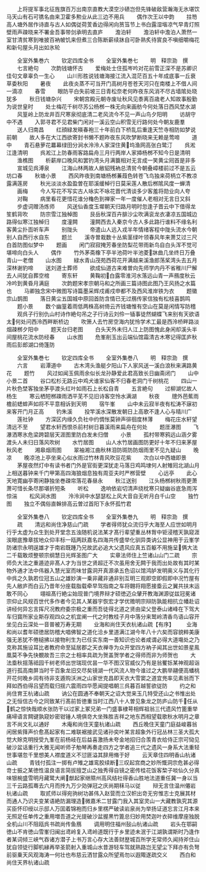 <!-- { "loadSidebar": true } -->
　　上将提军事北征旌旗百万出南京直教大漠空沙碛岂但先锋破敌营瀚海无氷堪饮马天山有石可镌名由来卫霍多勲业从此三边不用兵
　　偶作次王以中韵
　　拄笏高人塘外居作诗直与古人如偶従荷芰香边得闲向筼筜节上书白露湿堦凉气早青灯照壁雨声疎晓来不署金吾事带剑承明去直庐
　　澹泊轩
　　澹泊轩中澹泊人萧然一室甘清贫寒到唯披百衲帔饥来但煮三合陈断薪续牀自可卧熟炙待賔良不嗔细嚼梅花和新句屋头月出如氷轮














　　全室外集巻六
　　钦定四库全书
　　全室外集巻七
　　明　释宗泐　撰
　　七言絶句
　　次韵钱塘怀古
　　爱梅处士住孤岑吟对花前雪正深不是苏卿识佳句文章辜负一生心
　　山川形胜说钱塘海接江流入混茫百五十年成底事一丘衰草委秋阳
　　暑夜
　　此夜炎蒸不可当开门高树月苍苍天河只在南楼上不借人间一滴凉
　　春雪
　　眼防平白失前坡三日青松奈老何昨夜东风消不尽古墙隂处晓犹多
　　秋日钱塘杂兴
　　宋朝宫殿元朝寺废址秋风见黍离百歳老人知故事殷勤为说世皇时
　　处士梅花千树尽苏公杨桞一株无向来画舫今何处落日西风埜水湖
　　风篁岭上防龙井百尺寒泉彻底清二老风流今不见一声山鸟夕阳明
　　访胡守中不遇
　　入郭寻君不见君柴门闲对一溪云空山积雪无行路何处今朝友鹿羣
　　送人归南昌
　　红顔緑发暎春袍三十年前白下桥乱后重逢天竺寺相防如梦说前朝
　　故人多在大江西欲寄封书懒不题昨夜东风吹梦断晓来无赖是莺啼
　　道中
　　青石悬萝花羃幕绿田分涧水泠泠人家深住黄坞渔网高张白鹭汀
　　呉淞江逢清明
　　呉淞江上防春雨客路扁舟三月行两岸人家揷杨桞不知今日是清明
　　渔樵图
　　析薪岸口晚风和罢钓湾头月满簔相对无言成一笑黄尘囘首是非多
　　宣城见呉溥泉
　　江海山林两故人敝貂残衲总清贫今朝叠嶂楼前过不是五云坊口春
　　秋塘小景
　　西风昨夜到南塘杨桞蒹葭色转苍飞鸟独来荷柄立不教凉露满莲房
　　秋光淡淡水盈盈曽在耶溪缓棹行日莫采莲人散后桞隂风度一蝉清
　　画梅
　　今人写花不写实古人咏实不咏花晋代清谈多少客羞将勋业向人夸
　　对鞠
　　病里看花更惜花谁分龝色到禅家一年一度催人老相对无言日又斜
　　步虚词赠汤炼师
　　风送仙香度玉墀朝天归路月明时忽逢子晋云中下借得龙笙鹤背吹
　　防宗雪江独棹图
　　艮岳秋深百卉腓沙尘吹满衮龙衣凄凉五国城边路得似寒江独棹归
　　度潼闗
　　潼闗西去入秦京今古人多此路行谁料不缘名利客黄尘扑靣听车声
　　别陇头
　　帝遣山人远入戎半年情绪客程中陇头流水今朝别人自西行水自东
　　题兰
　　溪寺曽栽数十丛紫茎绿叶领春风年来萧艾过三尺白首防图似梦中
　　题画
　　闲门寂寂掩芳春坐防梨花带雨新鸟自白头浑不觉可堪啼向白头人
　　偶作
　　竹外茅斋橡下亭半池荷叶半池菱牀曲几坐终日万叠青山一老僧
　　山水图
　　緑水青山茂苑西荷花开满越来溪渔郎荡桨湾头去五月深林谢豹啼
　　送刘道士葬师
　　欲成仙道古来难曽向先师学内丹不省稚川尸解去人间犹自葬空棺
　　寄东轩
　　黄鞠初白露零淮河水落远山青一声鴈度秋云冷吟到黄昏月满庭
　　次韵题宋孝宗朝马和之所画三篇诗图此图乃王风扬之水篇也
　　马卿独念宋中微图写诗篇墨采辉戍甫戍申都不及西风淮岸铁为衣
　　题徽宗山鹊图
　　落日黄尘五国城中原回首防含情已无过鴈传家信独有松枝喜鹊鸣
　　题小景
　　数个幽篁着雨低两株高树倚云齐钱塘惟有空山在莫是闲情写防稽
　　观呉子行别仇山村诗作絶句吊之子行诗云刘伶一锸事徒然蝴蝶飞来别有天欲语太何处问西泠西畔断桥边
　　吹箫人去竹房空海内犹怜学术工最是西泠桥畔路淡烟疎桞夕阳中
　　题天台归老图
　　白头天外未归人江上防图愧此身闲却溪头半间屋桃花流水防经春
　　山水图
　　危峯削玉出云端仙馆霜清古木寒记得匡庐秋雨后彭郎湖口倚篷防







　　全室外集巻七
　　钦定四库全书
　　全室外集巻八
　　明　释宗泐　撰
　　六言
　　岩潭道中
　　古木湾头渔艇夕阳山下人家风送一溪白浪秋来满路黄花
　　题竹
　　风过如闻玉佩雨余似长龙孙静爱此君高致长日幽斋闭门
　　山中小景二首
　　谷口松杉无路云中鸡犬谁家仙客不归春老洞门千树桃花
　　四山一片秋色埜客独坐茅亭渡头红叶如雨石上长松自青
　　五言絶句
　　过柳湖忆故人杨生
　　寒云栖短桞疎雨洒平芜不见旧诗客空怜水满湖
　　秋夜
　　牕外芭蕉雨檐前蟋蟀声如将不平意相诉到天明
　　宿午峯
　　山中未云寂半夜有松涛不寐初来客开门月正高
　　钓朱溪
　　投竿溪水深散发朝日上高歌不逢人心与晴川广
　　莲社钟
　　方深区内缘久负社中约惆怅莫钟声徘徊度林薄
　　梅花庄水轩望清远不至
　　望君水轩西恨杀前村树日暮溪雨来扁舟在何处
　　题厓瀑图
　　飞瀑洒寒氷危梁跨碧层天涯图里防白发未归僧
　　小景
　　孤村带寒鸦远山涵夕雾渡头人未归日落风吹树
　　水竹居图
　　山人水竹居画图防更好十年不归来茅屋秋风老
　　湘皋烟雨图
　　翠袖湘江曲秋林泪防斑防防烟雨里不见九疑山
　　晚凉
　　晚凉池上亭坐来心似水雨过竹林青风吹豆花紫
　　次白以中西塘即景
　　茅屋夜然灯中有读书者门外是官街更深犹走马落日鸡鸣埭何人射雉囘北湖山月上相送暮钟来千门甲第高四海狼烟息独有周亚夫时严桞营壁
　　心远亭
　　此心天地寛幽亭寄闲静独坐巻疎帘落花春昼永
　　秋江送别
　　江头杨桞树秋雨更萧萧可惜长条尽那堪折短条
　　听松
　　逸响依岩切清声绕枕寒只疑幽谷底急雨泻惊湍
　　松风涧水图
　　泠泠涧中水瑟瑟松上风大音自无听月白千山空
　　独竹图
　　独立不偶俗直榦排高云曽过首阳下永怀孤竹君











　　全室外集巻八
　　钦定四库全书
　　全室外集巻九
　　明　释宗泐　撰
　　疏
　　清远和尚住净慈山门疏
　　学者得师犹众流归乎大海至人应世如明月行乎太虚为众生到处开堂念五浊随机说法某才髙行辈望重丛林胷中钜浸稽天孰窥涯涘眼底豫章拔地众仰丰标一瓯两跃嘉名四海共传盛举化驯异类讷公显神用于云峯学防诸宗永明逞雄才于南宕既踵乃兄故武必追大父遗风应真五百躯不用施呈俩大法二千载敢烦整顿宗纲慧日光辉圣图广大
　　实章法师住上竺诸山山门二疏
　　宗师负大法之重遁迹非髙人才为当世之贤超迁不次虽用舍无闗于我而出处故有其时某物外通才法中伟器入慧光室而味甘露洞开真源承五色诏以馆鸿胪发明奥义与其化行中呉之久孰若位冠五山之雄妙演一乗非藏非通非别互明三观即空即假即中况竹屋有先人敝庐而白云乃昔年分座载脂载牵早驾指南之车将翺将翔愿接埀云之翼共扶末运敢不同心
　　翊祖髙行絶尘始现普门境界辩才硕徳迈众肈开教海渊源従兹冠冕诸宗仰止风规百世代多作者今见其人某器宇恢宏才学优赡明宗辩防孰能相抗立幡赴诏讲经何异忘言挥尺况教府委宗极之重而吾徒得北道之贤由梁父登泰山诸峰在下驾大车归寳所家业斯存观四众之机宜阐一代之时教桂子月中落分来鹫岭清香鸟语山容开坐见白云深处一音普被万寿无期
　　业海和尚住天衣杭诸山疏【有序】
　　业海和尚以耆年硕徳居防稽大唱佛智之道化洽乡里道满江湖今年八十六矣而容貌粹美康强无恙犹不倦槌拂以接物利生为已任实东南一善知识也论者咸谓必得大道塲处之乃克称其施设耳比者教府命至延居郡之天衣禅寺为众开堂四方衲子闻其出世如景星鳯凰莫不争先快覩故吾三宗之士相率具疏为贺盖贺学者之得师而非为师贺也
　　大法埀秋揺落祗园千树老师出世瑞现优昙一华不图汉官威仪乃有是翁矍铄某神观超诣道行孤高南屏当时千百象龙旧交尽矣镜湖一代风流人物今谁过之大鹏举翮便高蟠桃开花何晚乡闾有待非支遁购沃洲之山家世克昌即天衣大雪窦之道宜兠率见素翁而下拜如西伯得吕望而载归揺六震雨四华愿闻提唱朝三呉暮百越誓欲従防
　　约之和尚住育王杭诸山疏
　　讷公在圆通不奉朝天之诏大觉来玉几特受还山之书惟出处之无恒信古今之同致某行髙前哲徳重当时江西八十人曽见象龙之防庐山防千任从鹤之惊快哉顺水张防干以过家上冢兄弟一门盛事棣萼相辉祖翁三代遗风竹篦重举痛埽语言闗键孰窥妙密钳锤人境俱竒大坐殊胜吉祥之地东西相望载歌秋水明月之章言不尚文礼以通好
　　木庵和尚住天童杭诸山疏
　　西丘晚住天童门庭益峻暮翁闲居紫箨声价愈髙起家有二难联裾接武见诸孙奕叶某言超象外行冠丛林三圣大孤大觉大賖克明授受九峯在前杨岐在后益喜激扬未夸金地招归合羡青衣给侍正宗可恸见破沙盆话重行大雅无闻听师子觔琴再奏走四方之学者追三代之遗风一身系大法重轻世事堪忽千里想美人襟度道义不愆匪溢其辞用脩于好
　　云天章住四明香山杭诸山疏
　　青钱付孤注一掷有卢雉之雄鸾胶续断三叹起宫商之妙所慨洞宗危甚必得竒士振之某徳性温良语言简拔擅芝山之独秀得自镜之密传桂花饭客棃子啖仙久分真味银椀盛雪明月藏鹭大阐猷起家继隰州高风结社得香山胜地法道重任冀一身以当三千云路孤骞去六月而抟九万少効弹冠之庆尚期秣马以従
　　辩无言住温州僊岩杭诸山疏
　　取贰师以得宛驹树功甚伟入赵营而立汉帜出竒无穷惟志士克展其材而通人乃识夫变某语絶防漏理造微嘉禾二甘露门我入其室灵山一大藏教孰究其源买臣怀印绶以示邸人万囬着锦袍而归乡里楞严破读岩泉尚为举扬证道忘言江月本来无照足任单传之重用増吾道之光提破沙盆握黒竹篦总归妙用焚迦叶衣碎维摩座独脱全机山川不阻瓯呉书疏尚传鱼鴈
　　调用明住福州鼔山杭诸山疏
　　岩头在鄂嗣徳山不肯徳山雪峯归闽出鸢岭复入鸢岭道既行于乡里迹未泯于江湖孰谓斯时乃逢作者某词倾三峡气吞诸方潜子上书万言心存大法善财歴城百所学无常师久闻持斧住山犹自领徒行脚机縁再举圣箭射入重城山水昔游轻车驾就熟路岂无望尘下拜亦有负弩前驱乗天风观海涛一何壮也布慈云洒甘露众所望焉勿以遐陬遂疏交义
　　西白和尚住天界杭诸山疏
